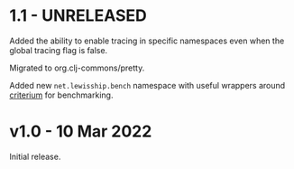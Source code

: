 # 1.1 - UNRELEASED

Added the ability to enable tracing in specific namespaces even when the global tracing flag
is false.

Migrated to org.clj-commons/pretty.

Added new `net.lewisship.bench` namespace with useful wrappers around 
[criterium](https://github.com/hugoduncan/criterium) for benchmarking.

# v1.0 - 10 Mar 2022

Initial release.
